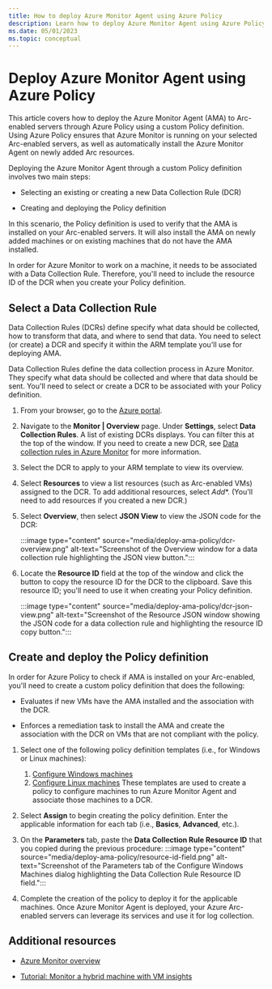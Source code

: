 ```yaml
---
title: How to deploy Azure Monitor Agent using Azure Policy
description: Learn how to deploy Azure Monitor Agent using Azure Policy.
ms.date: 05/01/2023
ms.topic: conceptual
---
```


# Deploy Azure Monitor Agent using Azure Policy

This article covers how to deploy the Azure Monitor Agent (AMA) to Arc-enabled servers through Azure Policy using a custom Policy definition. Using Azure Policy ensures that Azure Monitor is running on your selected Arc-enabled servers, as well as automatically install the Azure Monitor Agent on newly added Arc resources.

Deploying the Azure Monitor Agent through a custom Policy definition involves two main steps:

- Selecting an existing or creating a new Data Collection Rule (DCR)

- Creating and deploying the Policy definition

In this scenario, the Policy definition is used to verify that the AMA is installed on your Arc-enabled servers. It will also install the AMA on newly added machines or on existing machines that do not have the AMA installed.

In order for Azure Monitor to work on a machine, it needs to be associated with a Data Collection Rule. Therefore, you'll need to include the resource ID of the DCR when you create your Policy definition.


## Select a Data Collection Rule

Data Collection Rules (DCRs) define specify what data should be collected, how to transform that data, and where to send that data. You need to select (or create) a DCR and specify it within the ARM template you'll use for deploying AMA.

Data Collection Rules define the data collection process in Azure Monitor. They specify what data should be collected and where that data should be sent. You'll need to select or create a DCR to be associated with your Policy definition.

1. From your browser, go to the [Azure portal](https://portal.azure.com).

1. Navigate to the **Monitor | Overview** page. Under **Settings**, select **Data Collection Rules**.
    A list of existing DCRs displays. You can filter this at the top of the window. If you need to create a new DCR, see [Data collection rules in Azure Monitor](../../azure-monitor/essentials/data-collection-rule-overview.md) for more information.

1. Select the DCR to apply to your ARM template to view its overview.

1. Select **Resources** to view a list resources (such as Arc-enabled VMs) assigned to the DCR. To add additional resources, select *Add**. (You'll need to add resources if you created a new DCR.)

1. Select **Overview**, then select **JSON View** to view the JSON code for the DCR:
    
    :::image type="content" source="media/deploy-ama-policy/dcr-overview.png" alt-text="Screenshot of the Overview window for a data collection rule highlighting the JSON view button.":::

1. Locate the **Resource ID** field at the top of the window and click the button to copy the resource ID for the DCR to the clipboard. Save this resource ID; you'll need to use it when creating your Policy definition.
    
    :::image type="content" source="media/deploy-ama-policy/dcr-json-view.png" alt-text="Screenshot of the Resource JSON window showing the JSON code for a data collection rule and highlighting the resource ID copy button.":::

## Create and deploy the Policy definition

In order for Azure Policy to check if AMA is installed on your Arc-enabled, you'll need to create a custom policy definition that does the following:

- Evaluates if new VMs have the AMA installed and the association with the DCR.

- Enforces a remediation task to install the AMA and create the association with the DCR on VMs that are not compliant with the policy.

1. Select one of the following policy definition templates (i.e., for Windows or Linux machines):
    1. [Configure Windows machines](https://ms.portal.azure.com/#view/Microsoft_Azure_Policy/CreateAssignmentBladeV2/assignMode~/0/definitionId/%2Fproviders%2FMicrosoft.Authorization%2FpolicySetDefinitions%2F9575b8b7-78ab-4281-b53b-d3c1ace2260b)
    1. [Configure Linux machines](https://ms.portal.azure.com/#view/Microsoft_Azure_Policy/InitiativeDetailBlade/id/%2Fproviders%2FMicrosoft.Authorization%2FpolicySetDefinitions%2F118f04da-0375-44d1-84e3-0fd9e1849403/scopes~/%5B%22%2Fsubscriptions%2Fd05f0ffc-ace9-4dfc-bd6d-d9ec0a212d16%22%2C%22%2Fsubscriptions%2F6e967edb-425b-4a33-ae98-f1d2c509dda3%22%2C%22%2Fsubscriptions%2F5f2bd58b-42fc-41da-bf41-58690c193aeb%22%2C%22%2Fsubscriptions%2F2dad32d6-b188-49e6-9437-ca1d51cec4dd%22%5D)
    These templates are used to create a policy to configure machines to run Azure Monitor Agent and associate those machines to a DCR.

1. Select **Assign** to begin creating the policy definition. Enter the applicable information for each tab (i.e., **Basics**, **Advanced**, etc.).
1. On the **Parameters** tab, paste the **Data Collection Rule Resource ID** that you copied during the previous procedure:
    :::image type="content" source="media/deploy-ama-policy/resource-id-field.png" alt-text="Screenshot of the Parameters tab of the Configure Windows Machines dialog highlighting the Data Collection Rule Resource ID field.":::
1. Complete the creation of the policy to deploy it for the applicable machines. Once Azure Monitor Agent is deployed, your Azure Arc-enabled servers can leverage its services and use it for log collection.

## Additional resources

* [Azure Monitor overview](../../azure-monitor/overview.md)

* [Tutorial: Monitor a hybrid machine with VM insights](learn/tutorial-enable-vm-insights.md)